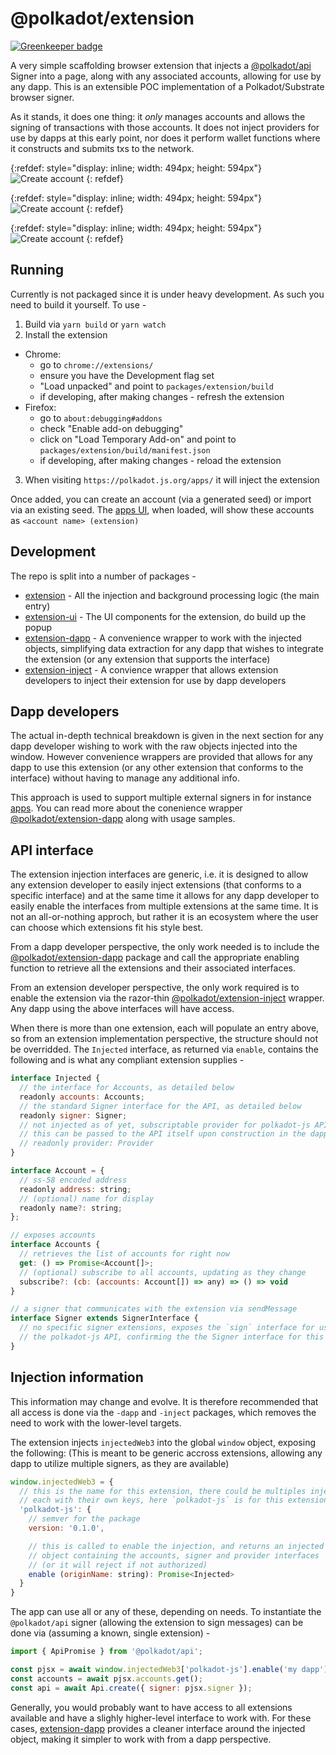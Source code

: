 # @polkadot/extension

[![Greenkeeper badge](https://badges.greenkeeper.io/polkadot-js/extension.svg)](https://greenkeeper.io/)

A very simple scaffolding browser extension that injects a [@polkadot/api](https://github.com/polkadot-js/api) Signer into a page, along with any associated accounts, allowing for use by any dapp. This is an extensible POC implementation of a Polkadot/Substrate browser signer.

As it stands, it does one thing: it _only_ manages accounts and allows the signing of transactions with those accounts. It does not inject providers for use by dapps at this early point, nor does it perform wallet functions where it constructs and submits txs to the network.

{:refdef: style="display: inline; width: 494px; height: 594px"}
![Create account](docs/create-account.png)
{: refdef}

{:refdef: style="display: inline; width: 494px; height: 594px"}
![Create account](docs/suthorize.png)
{: refdef}

{:refdef: style="display: inline; width: 494px; height: 594px"}
![Create account](docs/sign-tx.png)
{: refdef}

## Running

Currently is not packaged since it is under heavy development. As such you need to build it yourself. To use -

1. Build via `yarn build` or `yarn watch`
2. Install the extension
  - Chrome:
    - go to `chrome://extensions/`
    - ensure you have the Development flag set
    - "Load unpacked" and point to `packages/extension/build`
    - if developing, after making changes - refresh the extension
  - Firefox:
    - go to `about:debugging#addons`
    - check "Enable add-on debugging"
    - click on "Load Temporary Add-on" and point to `packages/extension/build/manifest.json`
    - if developing, after making changes - reload the extension
3. When visiting `https://polkadot.js.org/apps/` it will inject the extension

Once added, you can create an account (via a generated seed) or import via an existing seed. The [apps UI](https://github.com/polkadot-js/apps/), when loaded, will show these accounts as `<account name> (extension)`

## Development

The repo is split into a number of packages -

- [extension](packages/extension/) - All the injection and background processing logic (the main entry)
- [extension-ui](packages/extension-ui/) - The UI components for the extension, do build up the popup
- [extension-dapp](packages/extension-dapp/) - A convenience wrapper to work with the injected objects, simplifying data extraction for any dapp that wishes to integrate the extension (or any extension that supports the interface)
- [extension-inject](packages/extension-inject/) - A convience wrapper that allows extension developers to inject their extension for use by dapp developers

## Dapp developers

The actual in-depth technical breakdown is given in the next section for any dapp developer wishing to work with the raw objects injected into the window. However convenience wrappers are provided that allows for any dapp to use this extension (or any other extension that conforms to the interface) without
having to manage any additional info.

This approach is used to support multiple external signers in for instance [apps](https://github.com/polkadot-js/apps/). You can read more about the conenience wrapper [@polkadot/extension-dapp](packages/extension-dapp/) along with usage samples.

## API interface

The extension injection interfaces are generic, i.e. it is designed to allow any extension developer to easily inject extensions (that conforms to a specific interface) and at the same time it allows for any dapp developer to easily enable the interfaces from multiple extensions at the same time. It is not an all-or-nothing approch, but rather it is an ecosystem where the user can choose which extensions fit his style best.

From a dapp developer perspective, the only work needed is to include the [@polkadot/extension-dapp](packages/extension-dapp/) package and call the appropriate enabling function to retrieve all the extensions and their associated interfaces.

From an extension developer perspective, the only work required is to enable the extension via the razor-thin [@polkadot/extension-inject](packages/extension-inject/) wrapper. Any dapp using the above interfaces will have access.

When there is more than one extension, each will populate an entry above, so from an extension implementation perspective, the structure should not be overridded. The `Injected` interface, as returned via `enable`, contains the following and is what any compliant extension supplies -

```js
interface Injected {
  // the interface for Accounts, as detailed below
  readonly accounts: Accounts;
  // the standard Signer interface for the API, as detailed below
  readonly signer: Signer;
  // not injected as of yet, subscriptable provider for polkadot-js API injection,
  // this can be passed to the API itself upon construction in the dapp
  // readonly provider: Provider
}

interface Account = {
  // ss-58 encoded address
  readonly address: string;
  // (optional) name for display
  readonly name?: string;
};

// exposes accounts
interface Accounts {
  // retrieves the list of accounts for right now
  get: () => Promise<Account[]>;
  // (optional) subscribe to all accounts, updating as they change
  subscribe?: (cb: (accounts: Account[]) => any) => () => void
}

// a signer that communicates with the extension via sendMessage
interface Signer extends SignerInterface {
  // no specific signer extensions, exposes the `sign` interface for use by
  // the polkadot-js API, confirming the the Signer interface for this API
}
```

## Injection information

This information may change and evolve. It is therefore recommended that all access is done via the `-dapp` and `-inject` packages, which removes the need to work with the lower-level targets.

The extension injects `injectedWeb3` into the global `window` object, exposing the following: (This is meant to be generic accross extensions, allowing any dapp to utilize multiple signers, as they are available)

```js
window.injectedWeb3 = {
  // this is the name for this extension, there could be multiples injected,
  // each with their own keys, here `polkadot-js` is for this extension
  'polkadot-js': {
    // semver for the package
    version: '0.1.0',

    // this is called to enable the injection, and returns an injected
    // object containing the accounts, signer and provider interfaces
    // (or it will reject if not authorized)
    enable (originName: string): Promise<Injected>
  }
}
```

The app can use all or any of these, depending on needs. To instantiate the `@polkadot/api` signer (allowing the extension to sign messages) can be done via (assuming a known, single extension) -

```js
import { ApiPromise } from '@polkadot/api';

const pjsx = await window.injectedWeb3['polkadot-js'].enable('my dapp');
const accounts = await pjsx.accounts.get();
const api = await Api.create({ signer: pjsx.signer });
```

Generally, you would probably want to have access to all extensions available and have a slighly higher-level interface to work with. For these cases, [extension-dapp](packages/extension-dapp/) provides a cleaner interface around the injected object, making it simpler to work with from a dapp perspective.
